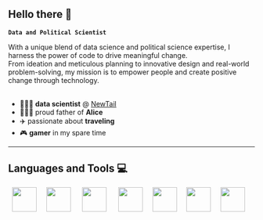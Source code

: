 ## Hello there 👋

**`Data and Political Scientist`**

With a unique blend of data science and political science expertise, I harness the power of code to drive meaningful change. <br>
From ideation and meticulous planning to innovative design and real-world problem-solving, my mission is to empower people and create positive change through technology. <br>
<br>
- 👨🏻‍💻 **data scientist** @ <a href="https://www.newtail.com.br/"> NewTail </a>
- 👨🏻‍🍼 proud father of **Alice**
- ✈️ passionate about **traveling**
- 🎮 **gamer** in my spare time

---

## Languages and Tools 💻
<div style="display: inline">
  &nbsp;&nbsp;<img width='50' height='50' src="https://cdn.jsdelivr.net/gh/devicons/devicon@latest/icons/python/python-plain-wordmark.svg" />&nbsp;&nbsp;
  &nbsp;&nbsp;<img width='50' height='50' src="https://cdn.jsdelivr.net/gh/devicons/devicon@latest/icons/pandas/pandas-original-wordmark.svg" />&nbsp;&nbsp;&nbsp;
  &nbsp;&nbsp;<img width='50' height='50' src="https://cdn.jsdelivr.net/gh/devicons/devicon@latest/icons/matplotlib/matplotlib-plain.svg" />&nbsp;&nbsp;&nbsp;
  &nbsp;&nbsp;<img width='50' height='50' src="https://cdn.jsdelivr.net/gh/devicons/devicon@latest/icons/scikitlearn/scikitlearn-original.svg" />&nbsp;&nbsp;
  &nbsp;&nbsp;<img width='50' height='50' src="https://cdn.jsdelivr.net/gh/devicons/devicon@latest/icons/tensorflow/tensorflow-original.svg" />&nbsp;&nbsp;
  &nbsp;&nbsp;<img width='50' height='50' src="https://cdn.jsdelivr.net/gh/devicons/devicon@latest/icons/keras/keras-original.svg" />&nbsp;&nbsp;
  &nbsp;&nbsp;<img width='50' height='50' src="https://cdn.jsdelivr.net/gh/devicons/devicon@latest/icons/sqlite/sqlite-original.svg" />&nbsp;&nbsp;&nbsp;
</div> 

<!--
**VictorCCVieira/VictorCCVieira** is a ✨ _special_ ✨ repository because its `README.md` (this file) appears on your GitHub profile.

Here are some ideas to get you started:

- 🔭 I’m currently working on ...
- 🌱 I’m currently learning ...
- 👯 I’m looking to collaborate on ...
- 🤔 I’m looking for help with ...
- 💬 Ask me about ...
- 📫 How to reach me: ...
- 😄 Pronouns: ...
- ⚡ Fun fact: ...
-->
